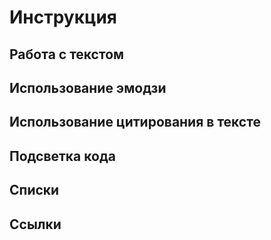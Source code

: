 # Инструкция

## Работа с текстом

## Использование эмодзи

## Использование цитирования в тексте

## Подсветка кода

## Списки

## Ссылки
